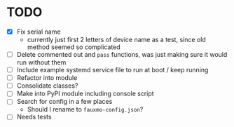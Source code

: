# TODO

- [x] Fix serial name
    - currently just first 2 letters of device name as a test, since old method
      seemed so complicated
- [ ] Delete commented out and `pass` functions, was just making sure it would
  run without them
- [ ] Include example systemd service file to run at boot / keep running
- [ ] Refactor into module
- [ ] Consolidate classes?
- [ ] Make into PyPI module including console script
- [ ] Search for config in a few places
    - Should I rename to `fauxmo-config.json`?
- [ ] Needs tests
